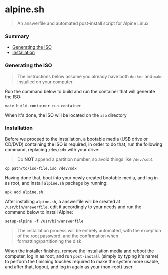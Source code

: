 # alpine.sh

> An answerfile and automated post-install script for Alpine Linux

### Summary

- [Generating the ISO](#generating-the-iso)
- [Installation](#installation)

### Generating the ISO

> The instructions below assume you already have both `docker` and `make`
installed on your computer

Run the command below to build and run the container that will generate the ISO:

```
make build-container run-container
```

When it's done, the ISO will be located on the `iso` directory

### Installation

Before we proceed to the installation, a bootable media (USB drive or CD/DVD)
containing the ISO is required, in order to do that, run the following command,
replacing `/dev/sdx` with your drive:

> Do **NOT** append a partition number, so avoid things like `/dev/sdb1`

```
cp path/to/iso-file.iso /dev/sdx
```

Having done that, boot into your newly created bootable media, and log in as
root, and install `alpine.sh` package by running:

```
apk add alpine.sh
```

After installing `alpine.sh`, a answerfile will be created at `/usr/bin/answerfile`,
edit it accordingly to your needs and run the command below to install Alpine:

```
setup-alpine -f /usr/bin/answerfile
```

> The installation process will be entirely automated, with the exception of the
root password, and the confirmation when formatting/partitioning the disk

When the installer finishes, remove the installation media and reboot the
computer, log in as root, and run `post-install` (simply by typing it's name)
to perform the finishing touches required to make the system more usable, and
after that, logout, and log in again as your (non-root) user

